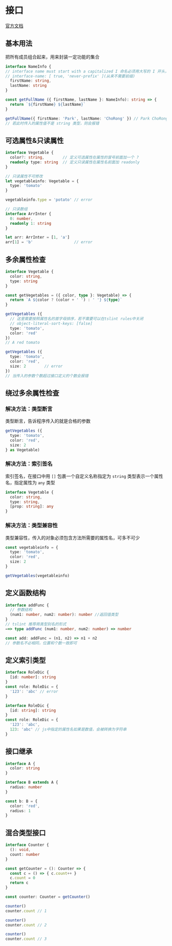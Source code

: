 # 接口

[官方文档](https://www.tslang.cn/docs/handbook/interfaces.html)

## 基本用法

把所有成员组合起来，用来封装一定功能的集合

```typescript
interface NameInfo {
// interface name must start with a capitalized I 命名必须用大写的 I 开头，可在tslint rules配置
// interface-name: [ true, 'never-prefix' ](从来不需要前缀)
  firstName: string,
  lastName: string
}

const getFullName ({ firstName, lastName }: NameInfo): string => {
  return `${firstName} ${lastName}`
}

getFullName({ firstName: 'Park', lastName: 'ChoRong' }) // Park ChoRong
// 若此时传入的属性值不是 string 类型，则会报错
```

## 可选属性&只读属性

```typescript
interface Vegetable {
  color?: string,        // 定义可选属性在属性的冒号前面加一个 ?
  readonly type: string  // 定义只读属性在属性名前面加 readonly
}

// 只读属性不可修改
let vegetableinfo: Vegetable = {
  type: 'tomato'
}

vegetableinfo.type = 'potato' // error

// 只读数组
interface ArrInter {
  0: number,
  readonly 1: string
}

let arr: ArrInter = [1, 'a']
arr[1] = 'b'                  // error
```

## 多余属性检查

```typescript
interface Vegetable {
  color: string,
  type: string
}

const getVegetables = ({ color, type }: Vegetable) => {
  return `A ${color ? (color + ' ') : ' '} ${type}`
}

getVegetables ({
  // 这里需要按照属性名的首字母排序，若不需要可以在tslint rules中关闭
  // object-literal-sort-keys: [false]
  type: 'tomato',
  color: 'red'
})
// A red tomato

getVegetables ({
  type: 'tomato',
  color: 'red',
  size: 2        // error
})
// 当传入的参数个数超过接口定义的个数会报错
```

## 绕过多余属性检查

### 解决方法：类型断言

类型断言，告诉程序传入的就是合格的参数

```typescript
getVegetables ({
  type: 'tomato',
  color: 'red',
  size: 2
} as Vegetable)
```

### 解决方法：索引签名

索引签名，在接口中用 `[]` 包裹一个自定义名称指定为 `string` 类型表示一个属性名，指定属性为 `any` 类型

```typescript
interface Vegetable {
  color: string,
  type: string,
  [prop: string]: any
}
```

### 解决方法：类型兼容性

类型兼容性，传入的对象必须包含方法所需要的属性名，可多不可少

```typescript
const vegetableinfo = {
  type: 'tomato',
  color: 'red',
  size: 2
}

getVegetables(vegetableinfo)
```

## 定义函数结构

```typescript
interface addFunc {
  // 参数结构
  (num1: number, num2: number): number //返回值类型
}
// tslint 推荐用类型别名的形式
==> type addFunc (num1: number, num2: number) => number

const add: addFunc = (n1, n2) => n1 + n2
// 参数名不必相同，位置和个数一致即可
```

## 定义索引类型

```typescript
interface RoleDic {
  [id: number]: string
}
const role: RoleDic = {
  '123': 'abc' // error
}

interface RoleDic {
  [id: string]: string
}
const role: RoleDic = {
  '123': 'abc',
  123: 'abc' // js中指定的属性名如果是数值，会被转换为字符串
}
```

## 接口继承

```typescript
interface A {
  color: string
}

interface B extends A {
  radius: number
}

const b: B = {
  color: 'red',
  radius: 1
}
```

## 混合类型接口

```typescript
interface Counter {
  (): void,
  count: number
}

const getCounter = (): Counter => {
  const c = () => { c.count++ }
  c.count = 0
  return c
}

const counter: Counter = getCounter()

counter()
counter.count // 1

counter()
counter.count // 2

counter()
counter.count // 3
```
